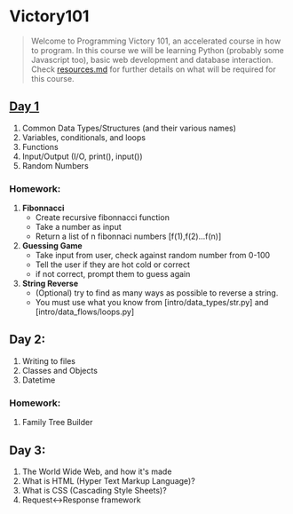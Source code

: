 # Victory101
>Welcome to Programming Victory 101, an accelerated course in how to program. In this course we will be learning Python (probably some Javascript too), basic web development and database interaction.
Check [resources.md](resources.md) for further details on what will be required for this course.

## [Day 1](intro/day1/)
1. Common Data Types/Structures (and their various names)
2. Variables, conditionals, and loops
3. Functions
4. Input/Output (I/O, print(), input())
5. Random Numbers

### Homework:
1. **Fibonnacci**
   - Create recursive fibonnacci function
   - Take a number as input
   - Return a list of n fibonnaci numbers \[f(1),f(2)...f(n)]
2. **Guessing Game**
   - Take input from user, check against random number from 0-100
   - Tell the user if they are hot cold or correct
   - if not correct, prompt them to guess again
3. **String Reverse**
   - (Optional) try to find as many ways as possible to reverse a string.
   - You must use what you know from [intro/data_types/str.py] and [intro/data_flows/loops.py]

## Day 2:
1. Writing to files
2. Classes and Objects
3. Datetime

### Homework:
1. Family Tree Builder

## Day 3:
1. The World Wide Web, and how it's made
2. What is HTML (Hyper Text Markup Language)?
3. What is CSS (Cascading Style Sheets)?
4. Request<->Response framework
